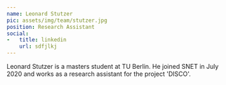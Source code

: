 ```yaml
---
name: Leonard Stutzer
pic: assets/img/team/stutzer.jpg
position: Research Assistant
social:
-   title: linkedin
    url: sdfjlkj
---
```


Leonard Stutzer is a masters student at TU Berlin. He joined SNET in July 2020 and works as a research assistant for the project 'DISCO'.
